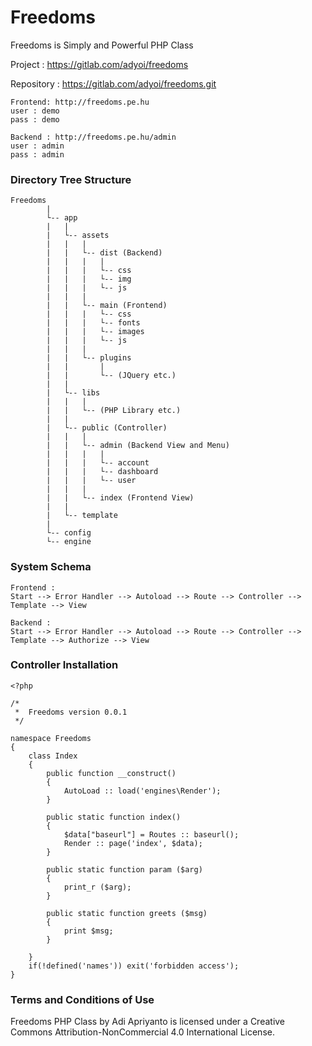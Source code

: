 # Freedoms
Freedoms is Simply and Powerful PHP Class


Project : https://gitlab.com/adyoi/freedoms

Repository : https://gitlab.com/adyoi/freedoms.git

```
Frontend: http://freedoms.pe.hu
user : demo
pass : demo

Backend : http://freedoms.pe.hu/admin
user : admin
pass : admin
```

### Directory Tree Structure

```
Freedoms
		|
		└-- app
		|	|
		|	└-- assets
		|	|	|
		|	|	└-- dist (Backend)
		|	|	|	|
		|	|	|	└-- css
		|	|	|	└-- img
		|	|	|	└-- js
		|	|	|	
		|	|	└-- main (Frontend)
		|	|	|	└-- css
		|	|	|	└-- fonts
		|	|	|	└-- images
		|	|	|	└-- js
		|	|	|
		|	|	└-- plugins
		|	|		|
		|	|		└-- (JQuery etc.)
		|	|
		|	└-- libs
		|	|	|
		|	|	└-- (PHP Library etc.)
		|	|
		|	└-- public (Controller)
		|	|	|
		|	|	└-- admin (Backend View and Menu)
		|	|	|	|
		|	|	|	└-- account
		|	|	|	└-- dashboard
		|	|	|	└-- user
		|	|	|
		|	|	└-- index (Frontend View)
		|	|	
		|	└-- template
		|
		└-- config
		└-- engine
```

### System Schema
```
Frontend :
Start --> Error Handler --> Autoload --> Route --> Controller --> Template --> View 

Backend :
Start --> Error Handler --> Autoload --> Route --> Controller --> Template --> Authorize --> View

```


### Controller Installation
```
<?php

/* 
 *	Freedoms version 0.0.1
 */
 
namespace Freedoms
{
	class Index
	{
		public function __construct()
		{	
			AutoLoad :: load('engines\Render');
		}
		
		public static function index()
		{
			$data["baseurl"] = Routes :: baseurl();
			Render :: page('index', $data);
		}
	
		public static function param ($arg)
		{	
			print_r ($arg);
		}
		
		public static function greets ($msg)
		{
			print $msg;
		}
		
	}
	if(!defined('names')) exit('forbidden access');
}
```

### Terms and Conditions of Use

Freedoms PHP Class by Adi Apriyanto is licensed under a Creative Commons Attribution-NonCommercial 4.0 International License.
